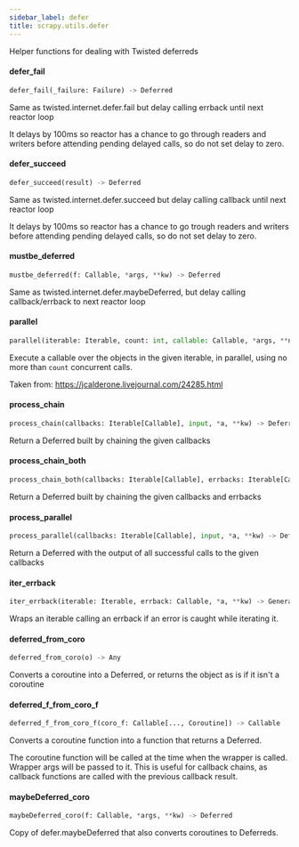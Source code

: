 ```yaml
---
sidebar_label: defer
title: scrapy.utils.defer
---
```


Helper functions for dealing with Twisted deferreds

#### defer\_fail

```python
defer_fail(_failure: Failure) -> Deferred
```

Same as twisted.internet.defer.fail but delay calling errback until
next reactor loop

It delays by 100ms so reactor has a chance to go through readers and writers
before attending pending delayed calls, so do not set delay to zero.

#### defer\_succeed

```python
defer_succeed(result) -> Deferred
```

Same as twisted.internet.defer.succeed but delay calling callback until
next reactor loop

It delays by 100ms so reactor has a chance to go trough readers and writers
before attending pending delayed calls, so do not set delay to zero.

#### mustbe\_deferred

```python
mustbe_deferred(f: Callable, *args, **kw) -> Deferred
```

Same as twisted.internet.defer.maybeDeferred, but delay calling
callback/errback to next reactor loop

#### parallel

```python
parallel(iterable: Iterable, count: int, callable: Callable, *args, **named) -> DeferredList
```

Execute a callable over the objects in the given iterable, in parallel,
using no more than ``count`` concurrent calls.

Taken from: https://jcalderone.livejournal.com/24285.html

#### process\_chain

```python
process_chain(callbacks: Iterable[Callable], input, *a, **kw) -> Deferred
```

Return a Deferred built by chaining the given callbacks

#### process\_chain\_both

```python
process_chain_both(callbacks: Iterable[Callable], errbacks: Iterable[Callable], input, *a, **kw) -> Deferred
```

Return a Deferred built by chaining the given callbacks and errbacks

#### process\_parallel

```python
process_parallel(callbacks: Iterable[Callable], input, *a, **kw) -> Deferred
```

Return a Deferred with the output of all successful calls to the given
callbacks

#### iter\_errback

```python
iter_errback(iterable: Iterable, errback: Callable, *a, **kw) -> Generator
```

Wraps an iterable calling an errback if an error is caught while
iterating it.

#### deferred\_from\_coro

```python
deferred_from_coro(o) -> Any
```

Converts a coroutine into a Deferred, or returns the object as is if it isn&#x27;t a coroutine

#### deferred\_f\_from\_coro\_f

```python
deferred_f_from_coro_f(coro_f: Callable[..., Coroutine]) -> Callable
```

Converts a coroutine function into a function that returns a Deferred.

The coroutine function will be called at the time when the wrapper is called. Wrapper args will be passed to it.
This is useful for callback chains, as callback functions are called with the previous callback result.

#### maybeDeferred\_coro

```python
maybeDeferred_coro(f: Callable, *args, **kw) -> Deferred
```

Copy of defer.maybeDeferred that also converts coroutines to Deferreds.

